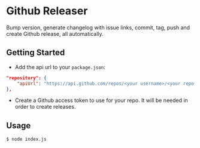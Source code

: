 # Github Releaser
Bump version, generate changelog with issue links, commit, tag, push and create Github release, all automatically.

## Getting Started
* Add the api url to your `package.json`:
```json
"repository": {
    "apiUrl": "https://api.github.com/repos/<your username>/<your repo name>"
},
```

* Create a Github access token to use for your repo. It will be needed in order to create releases.

## Usage
```bash
$ node index.js
```